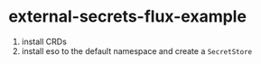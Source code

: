 # external-secrets-flux-example

1. install CRDs
2. install eso to the default namespace and create a `SecretStore`